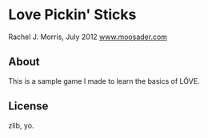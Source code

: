 # Love Pickin' Sticks
Rachel J. Morris, July 2012
www.moosader.com

## About
This is a sample game I made to learn the basics of LÖVE.

## License
zlib, yo.
